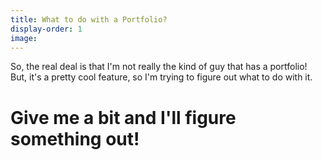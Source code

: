 ```yaml
---
title: What to do with a Portfolio?
display-order: 1
image: 
---
```


So, the real deal is that I'm not really the kind of guy that has a portfolio! But, it's a pretty cool feature, so I'm trying to figure out what to do with it. 

# Give me a bit and I'll figure something out!
